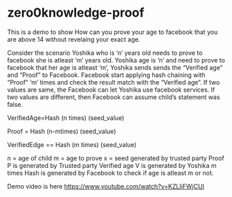 # zero0knowledge-proof

This is a demo to show How can you prove your age to facebook that you are above 14 without revelaing your exact age.

Consider the scenario Yoshika who is ‘n’ years old needs to prove to facebook she is atleast ‘m’ years old.
Yoshika age is ‘n’ and need to prove to facebook that her age is  atleast ‘m’, Yoshika sends sends the “Verified age” and “Proof” to Facebook. Facebook start applying hash chaining with “Proof” ‘m’ times and check the result match with the “Verified age”. If two values are same, the Facebook can let Yoshika use facebook services. If two values are different, then Facebook can assume child’s statement was false.   

VerifiedAge=Hash (n times) (seed_value)

Proof = Hash (n-mtimes) (seed_value)

VerifiedEdge == Hash (m times) (seed_value)

n = age of child
m = age to prove
x = seed generated by trusted party
Proof P is generated by Trusted party
Verified age V is generated by Yoshika
m times Hash is generated by Facebook to check if age is atleast m or not.

Demo video is here
https://www.youtube.com/watch?v=KZLIiFWjCUI
